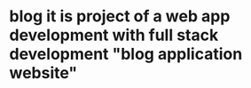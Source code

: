 # blog it is project of a web app development with full stack development "blog application website"
